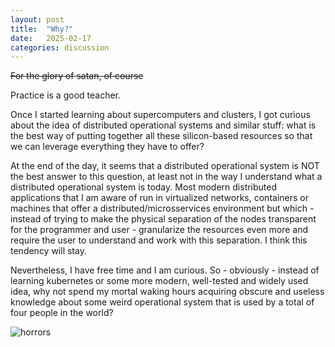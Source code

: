 ```yaml
---
layout: post
title:  "Why?"
date:   2025-02-17
categories: discussion
---
```


<s>For the glory of satan, of course</s>

Practice is a good teacher.

Once I started learning about supercomputers and clusters, I got curious about the idea of distributed operational systems and similar stuff: what is the best way of putting together all these silicon-based resources so that we can leverage everything they have to offer?

At the end of the day, it seems that a distributed operational system is NOT the best answer to this question, at least not in the way I understand what a distributed operational system is today. Most modern distributed applications that I am aware of run in virtualized networks, containers or machines that offer a distributed/microsservices environment but which - instead of trying to make the physical separation of the nodes transparent for the programmer and user - granularize the resources even more and require the user to understand and work with this separation. I think this tendency will stay.

Nevertheless, I have free time and I am curious. So - obviously - instead of learning kubernetes or some more modern, well-tested and widely used idea, why not spend my mortal waking hours acquiring obscure and useless knowledge about some weird operational system that is used by a total of four people in the world?

![horrors](/assets/horrrors_and_stuff.jpg)